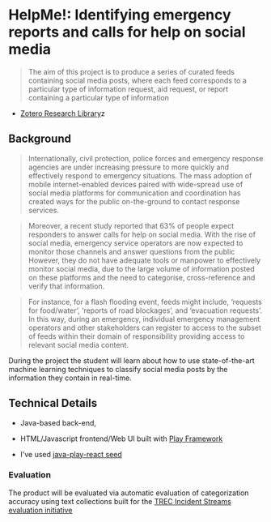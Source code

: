 # HelpMe!: Identifying emergency reports and calls for help on social media
> The aim of this project is to produce a series of curated feeds containing social media posts, where each feed corresponds to a particular type of information request, aid request, or report containing a particular type of information

* [Zotero Research Library](https://www.zotero.org/markglasgow/collections/NKR37VTR)z

## Background

> Internationally, civil protection, police forces and emergency response agencies are under increasing pressure to more quickly and effectively respond to emergency situations. The mass adoption of mobile internet-enabled devices paired with wide-spread use of social media platforms for communication and coordination has created ways for the public on-the-ground to contact response services.

> Moreover, a recent study reported that 63% of people expect responders to answer calls for help on social media. With the rise of social media, emergency service operators are now expected to monitor those channels and answer questions from the public However, they do not have adequate tools or manpower to effectively monitor social media, due to the large volume of information posted on these platforms and the need to categorise, cross-reference and verify that information.

> For instance, for a flash flooding event, feeds might include, ‘requests for food/water’, ‘reports of road blockages’, and ‘evacuation requests’. In this way, during an emergency, individual emergency management operators and other stakeholders can register to access to the subset of feeds within their domain of responsibility providing access to relevant social media content.

During the project the student will learn about how to use state-of-the-art machine learning techniques to classify social media posts by the information they contain in real-time.

## Technical Details

* Java-based back-end, 
* HTML/Javascript frontend/Web UI built with [Play Framework](https://www.playframework.com/)

* I've used [java-play-react seed](https://github.com/yohangz/java-play-react-seed)

### Evaluation

The product will be evaluated via automatic evaluation of categorization accuracy using text collections built for the [TREC Incident Streams evaluation initiative](http://dcs.gla.ac.uk/~richardm/TREC_IS/)